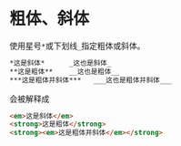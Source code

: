 # 粗体、斜体

使用星号`*`或下划线`_`指定粗体或斜体。

```markdown
*这是斜体*		_这也是斜体_
**这是粗体**	__这也是粗体__
***这是粗体并斜体***	___这也是粗体并斜体___
```

会被解释成

```markdown
<em>这是斜体</em>
<strong>这是粗体</strong>
<strong><em>这是粗体并斜体</em></strong>
```

